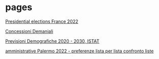 # pages

[Presidential elections France 2022](https://gjrichter.github.io/pages/Elezioni_Francia_2020_primo_turno/)

[Concessioni Demaniali ](https://gjrichter.github.io/pages/scrollama/index_Concessioni_confronto.html)

[Previsioni Demografiche 2020 - 2030,  ISTAT ](https://gjrichter.github.io/pages/scrollama/index_Demografia_Bars.html)

[amministrative Palermo 2022 - preferenze lista per lista ](https://gjrichter.github.io/pages/Elezioni_Palermo_2022/index_test_api_embed_Elezioni_Palermo_2022_Preferenze_values.html)  [confronto liste](https://gjrichter.github.io/pages/Elezioni_Palermo_2022)